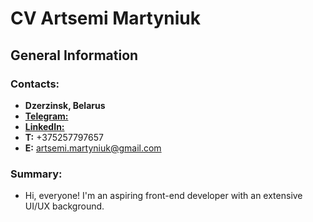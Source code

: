 # CV Artsemi Martyniuk

## General Information

### Contacts:
- **Dzerzinsk, Belarus**
- [**Telegram:**](https://t.me/ArtemiusMar)
- [**LinkedIn:**](https://www.linkedin.com/in/artemiusmar/)
- **T:** +375257797657
- **E:** artsemi.martyniuk@gmail.com

### Summary:
- Hi, everyone! I'm an aspiring front-end developer with an extensive UI/UX background.